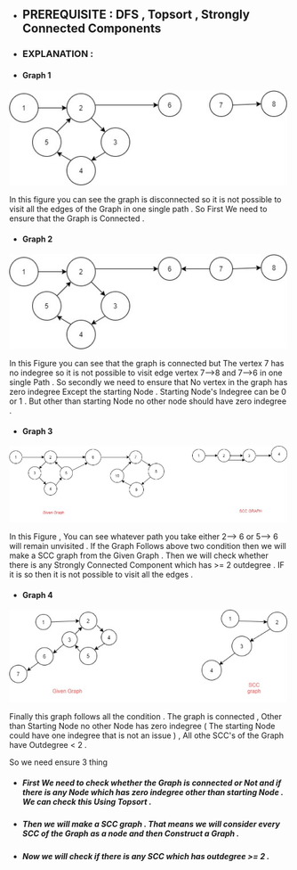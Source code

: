 - ## PREREQUISITE : DFS , Topsort , Strongly Connected Components
- ### EXPLANATION :

 - #### Graph 1 
 <img src="Images/Example3.jpg" width="500" >   
 
 In this figure you can see the graph is disconnected so it is not possible to visit all the edges of the Graph in one single path .
 So First We need to ensure that the Graph is Connected .
 
 
 
 - #### Graph 2 
 <img src="Images/Example4.jpg" width="500" >  
 
 In this Figure you can see that the graph is connected but The vertex 7 has no indegree so it is not possible to visit edge vertex 7-->8 and  7-->6 in one single Path .
 So secondly we need to ensure that No vertex in the graph has zero indegree Except the starting Node . Starting Node's Indegree can be 0 or 1 . But other than starting Node no other node should have zero indegree .
 
 - #### Graph 3 
 <img src="Images/Example2.jpg" width="500" >   
 
 In this Figure , You can see whatever path you take either 2--> 6 or 5--> 6 will remain unvisited . If the Graph Follows above two condition then we will make a SCC graph from
 the Given Graph . Then we will check whether there is any Strongly Connected Component which has >= 2 outdegree . IF it is so then it is not possible to visit all the edges .
 
- #### Graph 4 
 <img src="Images/Example1.jpg" width="500" >  
 
 Finally this graph follows all the condition . The graph is connected , Other than Starting Node no other Node has zero indegree ( The starting Node could have one indegree that is not an issue ) , All othe SCC's of the Graph have Outdegree < 2 .
 
 So we need ensure 3 thing 
 
 - ##### First We need to check whether the Graph is connected or Not and if there is any Node which has zero indegree other than starting Node . We can check this Using Topsort .
 
 - ##### Then we will make a SCC graph . That means we will consider every SCC of the Graph as a node and then Construct a Graph .
 
 - ##### Now we will check if there is any SCC which has outdegree >= 2 . 
 

 
